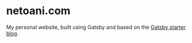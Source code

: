 # netoani.com

My personal website, built using Gatsby and based on the [Gatsby starter blog](https://github.com/gatsbyjs/gatsby-starter-blog).
